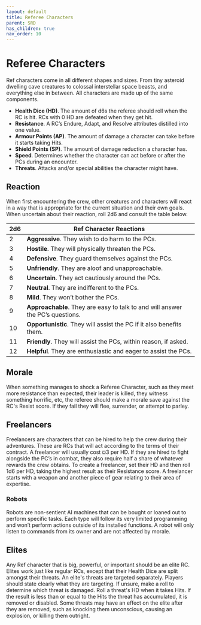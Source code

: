 ```yaml
---
layout: default
title: Referee Characters
parent: SRD
has_children: true
nav_order: 10
---
```


# Referee Characters

Ref characters come in all different shapes and sizes. From tiny asteroid dwelling cave creatures to colossal interstellar space beasts, and everything else in between. All characters are made up of the same components.

- **Health Dice (HD)**. The amount of d6s the referee should roll when the RC is hit. RCs with 0 HD are defeated when they get hit.
- **Resistance**. A RC’s Endure, Adapt, and Resolve attributes distilled into one value.
- **Armour Points (AP)**. The amount of damage a character can take before it starts taking Hits.
- **Shield Points (SP)**. The amount of damage reduction a character has.
- **Speed**. Determines whether the character can act before or after the PCs during an encounter. 
- **Threats**. Attacks and/or special abilities the character might have.

## Reaction

When first encountering the crew, other creatures and characters will react in a way that is appropriate for the current situation and their own goals. When uncertain about their reaction, roll 2d6 and consult the table below.

| 2d6 | Ref Character Reactions |
|------|------|
| 2 | **Aggressive**. They wish to do harm to the PCs. |
| 3 | **Hostile**. They will physically threaten the PCs.  |
| 4 | **Defensive**. They guard themselves against the PCs. |
| 5 | **Unfriendly**. They are aloof and unapproachable.|
| 6 | **Uncertain**. They act cautiously around the PCs. |
| 7 | **Neutral**. They are indifferent to the PCs. |
| 8 | **Mild**. They won’t bother the PCs. |
| 9 | **Approachable**. They are easy to talk to and will answer the PC’s questions. |
| 10 | **Opportunistic**. They will assist the PC if it also benefits them. |
| 11 | **Friendly**. They will assist the PCs, within reason, if asked.  |
| 12 | **Helpful**. They are enthusiastic and eager to assist the PCs.|

## Morale

When something manages to shock a Referee Character, such as they meet more resistance than expected, their leader is killed, they witness something horrific, etc, the referee should make a morale save against the RC's Resist score. If they fail they will flee, surrender, or attempt to parley.

## Freelancers

Freelancers are characters that can be hired to help the crew during their adventures. These are RCs that will act according to the terms of their contract.
A freelancer will usually cost ¤3 per HD. If they are hired to fight alongside the PC’s in combat, they also require half a share of whatever rewards the crew obtains.
To create a freelancer, set their HD and then roll 1d6 per HD, taking the highest result as their Resistance score. A freelancer starts with a weapon and another piece of gear relating to their area of expertise. 

### Robots
Robots are non-sentient AI machines that can be bought or loaned out to perform specific tasks. Each type will follow its very limited programming and won’t perform actions outside of its installed functions. A robot will only listen to commands from its owner and are not affected by morale.

## Elites

Any Ref character that is big, powerful, or important should be an elite RC. Elites work just like regular RCs, except that their Health Dice are split amongst their threats. An elite's threats are targeted separately. Players should state clearly what they are targeting. If unsure, make a roll to determine which threat is damaged. Roll a threat's HD when it takes Hits. If the result is less than or equal to the Hits the threat has accumulated, it is removed or disabled. Some threats may have an effect on the elite after they are removed, such as knocking them unconscious, causing an explosion, or killing them outright.
